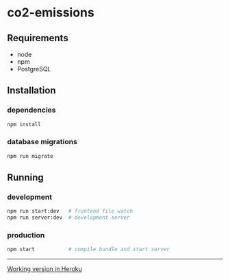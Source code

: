 # co2-emissions

## Requirements
* node
* npm
* PostgreSQL

## Installation
### dependencies
```bash
npm install
```

### database migrations
```bash
npm run migrate
```

## Running

### development
```bash
npm run start:dev   # frontend file watch
npm run server:dev  # development server
```

### production
```bash
npm start           # compile bundle and start server
```

***

[Working version in Heroku](https://co2-app.herokuapp.com/)